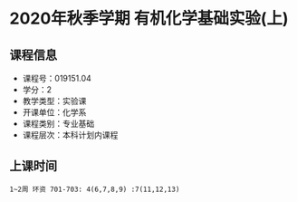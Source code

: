 # 2020年秋季学期 有机化学基础实验(上) 






## 课程信息

- 课程号：019151.04
- 学分：2
- 教学类型：实验课
- 开课单位：化学系
- 课程类别：专业基础
- 课程层次：本科计划内课程

## 上课时间

```
1~2周 环资 701-703: 4(6,7,8,9) :7(11,12,13)
```

